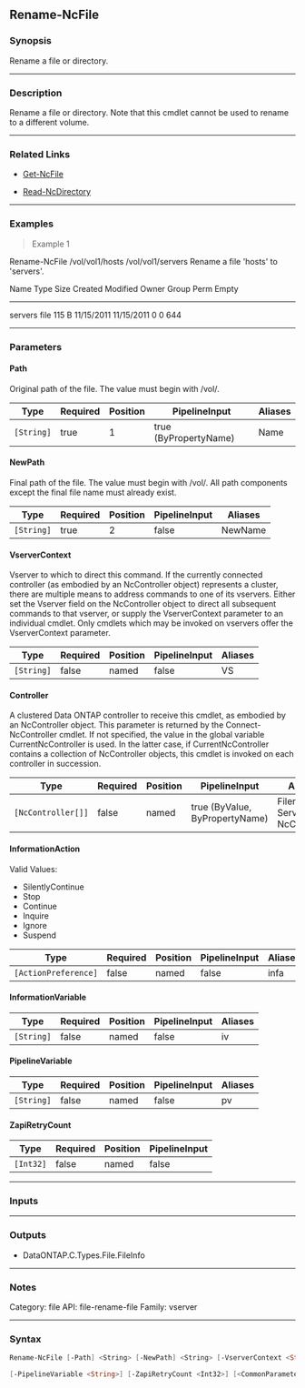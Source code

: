 Rename-NcFile
-------------

### Synopsis
Rename a file or directory.

---

### Description

Rename a file or directory.  Note that this cmdlet cannot be used to rename to a different volume.

---

### Related Links
* [Get-NcFile](Get-NcFile)

* [Read-NcDirectory](Read-NcDirectory)

---

### Examples
> Example 1

Rename-NcFile /vol/vol1/hosts /vol/vol1/servers
Rename a file 'hosts' to 'servers'.

Name    Type   Size    Created   Modified Owner Group Perm Empty
----    ----   ----    -------   -------- ----- ----- ---- -----
servers file 115 B  11/15/2011 11/15/2011     0     0  644

---

### Parameters
#### **Path**
Original path of the file. The value must begin with /vol/<volumename>.

|Type      |Required|Position|PipelineInput        |Aliases|
|----------|--------|--------|---------------------|-------|
|`[String]`|true    |1       |true (ByPropertyName)|Name   |

#### **NewPath**
Final path of the file.  The value must begin with /vol/<volumename>.  All path components except the final file name must already exist.

|Type      |Required|Position|PipelineInput|Aliases|
|----------|--------|--------|-------------|-------|
|`[String]`|true    |2       |false        |NewName|

#### **VserverContext**
Vserver to which to direct this command.  If the currently connected controller (as embodied by an NcController object) represents a cluster, there are multiple means to address commands to one of its vservers.  Either set the Vserver field on the NcController object to direct all subsequent commands to that vserver, or supply the VserverContext parameter to an individual cmdlet.  Only cmdlets which may be invoked on vservers offer the VserverContext parameter.

|Type      |Required|Position|PipelineInput|Aliases|
|----------|--------|--------|-------------|-------|
|`[String]`|false   |named   |false        |VS     |

#### **Controller**
A clustered Data ONTAP controller to receive this cmdlet, as embodied by an NcController object.  This parameter is returned by the Connect-NcController cmdlet.  If not specified, the value in the global variable CurrentNcController is used.  In the latter case, if CurrentNcController contains a collection of NcController objects, this cmdlet is invoked on each controller in succession.

|Type              |Required|Position|PipelineInput                 |Aliases                          |
|------------------|--------|--------|------------------------------|---------------------------------|
|`[NcController[]]`|false   |named   |true (ByValue, ByPropertyName)|Filer<br/>Server<br/>NcController|

#### **InformationAction**

Valid Values:

* SilentlyContinue
* Stop
* Continue
* Inquire
* Ignore
* Suspend

|Type                |Required|Position|PipelineInput|Aliases|
|--------------------|--------|--------|-------------|-------|
|`[ActionPreference]`|false   |named   |false        |infa   |

#### **InformationVariable**

|Type      |Required|Position|PipelineInput|Aliases|
|----------|--------|--------|-------------|-------|
|`[String]`|false   |named   |false        |iv     |

#### **PipelineVariable**

|Type      |Required|Position|PipelineInput|Aliases|
|----------|--------|--------|-------------|-------|
|`[String]`|false   |named   |false        |pv     |

#### **ZapiRetryCount**

|Type     |Required|Position|PipelineInput|
|---------|--------|--------|-------------|
|`[Int32]`|false   |named   |false        |

---

### Inputs

---

### Outputs
* DataONTAP.C.Types.File.FileInfo

---

### Notes
Category: file
API: file-rename-file
Family: vserver

---

### Syntax
```PowerShell
Rename-NcFile [-Path] <String> [-NewPath] <String> [-VserverContext <String>] [-Controller <NcController[]>] [-InformationAction <ActionPreference>] [-InformationVariable <String>] 
```
```PowerShell
[-PipelineVariable <String>] [-ZapiRetryCount <Int32>] [<CommonParameters>]
```
